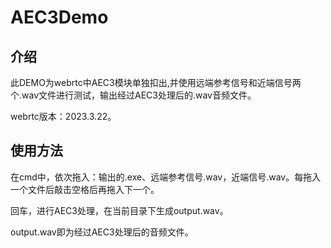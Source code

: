 # AEC3Demo

## 介绍

  此DEMO为webrtc中AEC3模块单独扣出,并使用远端参考信号和近端信号两个.wav文件进行测试，输出经过AEC3处理后的.wav音频文件。
  
  webrtc版本：2023.3.22。
 
## 使用方法

   在cmd中，依次拖入：输出的.exe、远端参考信号.wav，近端信号.wav。每拖入一个文件后敲击空格后再拖入下一个。
   
   回车，进行AEC3处理，在当前目录下生成output.wav。
   
   output.wav即为经过AEC3处理后的音频文件。

